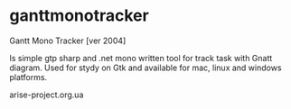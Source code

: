 ganttmonotracker
================

Gantt Mono Tracker [ver 2004]

Is simple gtp sharp and .net mono written tool for track task with Gnatt diagram. Used for stydy on Gtk and available for mac, linux and windows platforms.

arise-project.org.ua

